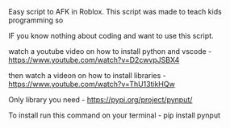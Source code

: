 Easy script to AFK in Roblox. This script was made to teach kids programming so 


IF you know nothing about coding and want to use this script. 


watch a youtube video on how to install python and vscode - https://www.youtube.com/watch?v=D2cwvpJSBX4


then watch a videon on how to install libraries - https://www.youtube.com/watch?v=ThU13tikHQw


Only library you need - https://pypi.org/project/pynput/


To install run this command on your terminal - pip install pynput
